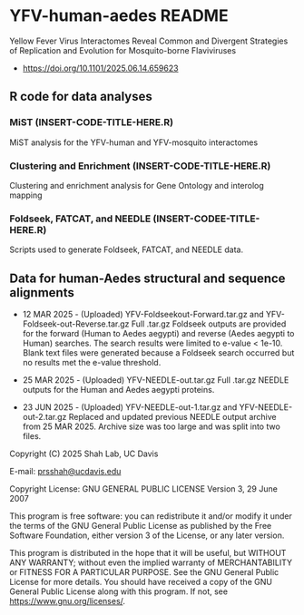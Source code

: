 # YFV-human-aedes README

Yellow Fever Virus Interactomes Reveal Common and Divergent Strategies of Replication and Evolution for Mosquito-borne Flaviviruses
  - <https://doi.org/10.1101/2025.06.14.659623>

## R code for data analyses
### MiST (INSERT-CODE-TITLE-HERE.R)  
  MiST analysis for the YFV-human and YFV-mosquito interactomes

### Clustering and Enrichment (INSERT-CODE-TITLE-HERE.R)
  Clustering and enrichment analysis for Gene Ontology and interolog mapping

### Foldseek, FATCAT, and NEEDLE (INSERT-CODEE-TITLE-HERE.R)
  Scripts used to generate Foldseek, FATCAT, and NEEDLE data.
  
## Data for human-Aedes structural and sequence alignments
- 12 MAR 2025 - (Uploaded) YFV-Foldseekout-Forward.tar.gz and YFV-Foldseek-out-Reverse.tar.gz
  Full .tar.gz Foldseek outputs are provided for the forward (Human to Aedes aegypti) and reverse (Aedes aegypti to Human) searches.
  The search results were limited to e-value < 1e-10.
  Blank text files were generated because a Foldseek search occurred but no results met the e-value threshold.

- 25 MAR 2025 - (Uploaded) YFV-NEEDLE-out.tar.gz
  Full .tar.gz NEEDLE outputs for the Human and Aedes aegypti proteins.

- 23 JUN 2025 - (Uploaded) YFV-NEEDLE-out-1.tar.gz and YFV-NEEDLE-out-2.tar.gz
  Replaced and updated previous NEEDLE output archive from 25 MAR 2025. Archive size was too large and was split into two files.


Copyright (C) 2025 Shah Lab, UC Davis

E-mail: <prsshah@ucdavis.edu>

Copyright License: GNU GENERAL PUBLIC LICENSE Version 3, 29 June 2007

  This program is free software: you can redistribute it and/or modify it under the terms of the GNU General Public License as published by the Free Software Foundation, either version 3 of the License, or any later version.

  This program is distributed in the hope that it will be useful, but WITHOUT ANY WARRANTY; without even the implied warranty of MERCHANTABILITY or FITNESS FOR A PARTICULAR PURPOSE. See the GNU General Public License for more details. You should have received a copy of the GNU General Public License along with this program. If not, see <https://www.gnu.org/licenses/>.

